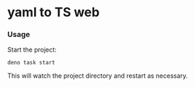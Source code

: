 # yaml to TS web

### Usage

Start the project:

```
deno task start
```

This will watch the project directory and restart as necessary.
